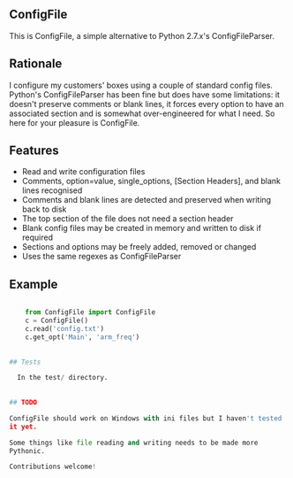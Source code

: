
## ConfigFile

  This is ConfigFile, a simple alternative to Python 2.7.x's
  ConfigFileParser.


## Rationale

  I configure my customers' boxes using a couple of standard config
  files. Python's ConfigFileParser has been fine but does have some
  limitations: it doesn't preserve comments or blank lines, it forces
  every option to have an associated section and is somewhat
  over-engineered for what I need. So here for your pleasure is
  ConfigFile.


## Features

  - Read and write configuration files
  - Comments, option=value, single_options, [Section Headers], and blank
    lines recognised
  - Comments and blank lines are detected and preserved when writing
    back to disk
  - The top section of the file does not need a section header
  - Blank config files may be created in memory and written to disk if
    required
  - Sections and options may be freely added, removed or changed
  - Uses the same regexes as ConfigFileParser


## Example

```python

    from ConfigFile import ConfigFile
    c = ConfigFile()
    c.read('config.txt')
    c.get_opt('Main', 'arm_freq')
    
    
## Tests

  In the test/ directory.
  
  
## TODO

ConfigFile should work on Windows with ini files but I haven't tested
it yet. 

Some things like file reading and writing needs to be made more
Pythonic. 

Contributions welcome!


